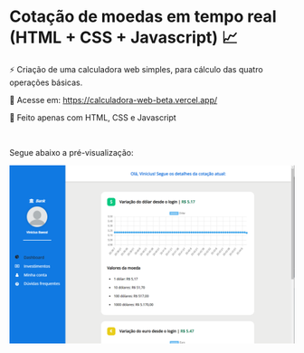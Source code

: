 # Cotação de moedas em tempo real (HTML + CSS + Javascript) 📈

⚡ Criação de uma calculadora web simples, para cálculo das quatro operações básicas.

📲 Acesse em: https://calculadora-web-beta.vercel.app/

📄 Feito apenas com HTML, CSS e Javascript

<br>

Segue abaixo a pré-visualização:

<img src="https://github.com/ViniciusBaessi/Cotacao-de-moeda/blob/main/assets/Preview.png" alt="" style="width:1150px;">

